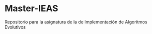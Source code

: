Master-IEAS
===========

Repositorio para la asignatura de la de Implementación de Algoritmos Evolutivos
